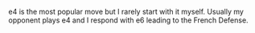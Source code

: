 e4 is the most popular move but I rarely start with it myself. Usually my opponent plays e4 and I respond with e6 leading to the French Defense.

